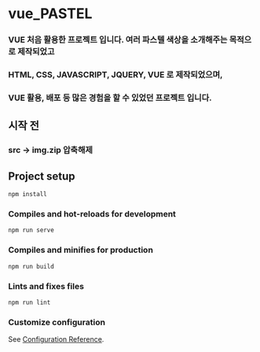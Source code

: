 # vue_PASTEL

### VUE 처음 활용한 프로젝트 입니다. 여러 파스텔 색상을 소개해주는 목적으로 제작되었고
### HTML, CSS, JAVASCRIPT, JQUERY, VUE 로 제작되었으며,
### VUE 활용, 배포 등 많은 경험을 할 수 있었던 프로젝트 입니다.
##



## 시작 전 

### src -> img.zip 압축해제 

## Project setup
```
npm install
```

### Compiles and hot-reloads for development
```
npm run serve
```

### Compiles and minifies for production
```
npm run build
```

### Lints and fixes files
```
npm run lint
```

### Customize configuration
See [Configuration Reference](https://cli.vuejs.org/config/).

